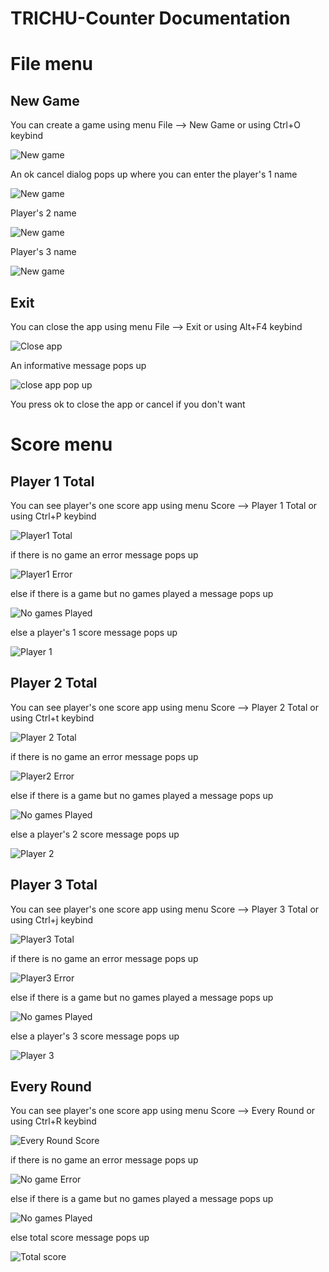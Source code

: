 # TRICHU-Counter Documentation

# File menu

## New Game

You can create a game using menu File --> New Game or using Ctrl+O keybind

<p><img src = "doc images/File menu/new game.png" title="New game">

An ok cancel dialog pops up where you can enter the player's 1 name


<p><img src = "doc images/File menu/player one game.png" title="New game"></p>

Player's 2 name

<p><img src = "doc images/File menu/player two game.png" title="New game"></p>

Player's 3 name

<p><img src = "doc images/File menu/player three game.png" title="New game"></p>

## Exit

You can close the app using menu File --> Exit or using Alt+F4 keybind

<p><img src = "doc images/File menu/file exit.png" title="Close app">

An informative message pops up

<p><img src ="doc images/File menu/exit pop up.png" title="close app pop up"/> </p>

You press ok to close the app or cancel if you don't want

# Score menu

## Player 1 Total

You can see player's one score app using menu Score --> Player 1 Total or using Ctrl+P keybind

<p><img src = "doc images/Score menu/player1total.png" title="Player1 Total"/></p> 

if there is no game an error message pops up

<p><img src = "doc images/Score menu/nogameerror.png" title="Player1 Error"/></p>

else if there is a game but no games played a message pops up

<p><img src = "doc images/Score menu/no games played.png" title="No games Played"/></p>

else a player's 1 score message pops up 

<p><img src = "doc images/Score menu/player1score.png" title="Player 1"/></p>


## Player 2 Total

You can see player's one score app using menu Score --> Player 2 Total or using Ctrl+t keybind

<p><img src = "doc images/Score menu/player2total.png" title="Player 2 Total"/></p> 

if there is no game an error message pops up

<p><img src = "doc images/Score menu/nogameerror.png" title="Player2 Error"/></p>

else if there is a game but no games played a message pops up

<p><img src = "doc images/Score menu/no games played.png" title="No games Played"/></p>

else a player's 2 score message pops up 

<p><img src = "doc images/Score menu/player2score.png" title="Player 2"/></p>


## Player 3 Total

You can see player's one score app using menu Score --> Player 3 Total or using Ctrl+j keybind

<p><img src = "doc images/Score menu/player3total.png" title="Player3 Total"/></p> 

if there is no game an error message pops up

<p><img src = "doc images/Score menu/nogameerror.png" title="Player3 Error"/></p>

else if there is a game but no games played a message pops up

<p><img src = "doc images/Score menu/no games played.png" title="No games Played"/></p>

else a player's 3 score message pops up 

<p><img src = "doc images/Score menu/player3score.png" title="Player 3"/></p>

## Every Round

You can see player's one score app using menu Score --> Every Round or using Ctrl+R keybind

<p><img src = "doc images/Score menu/everyround.png" title="Every Round Score"/></p> 

if there is no game an error message pops up

<p><img src = "doc images/Score menu/nogameerror.png" title="No game Error"/></p>

else if there is a game but no games played a message pops up

<p><img src = "doc images/Score menu/no games played.png" title="No games Played"/></p>

else total score message pops up

<p><img src = "doc images/Score menu/total score.png" title="Total score"/></p>